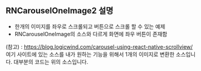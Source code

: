 ## RNCarouselOneImage2 설명

- 한개의 이미지를 좌우로 스크롤되고 버튼으로 스크롤 할 수 있는 예제
- RNCarouselOneImage의 소스와 다르게 화면에 좌우 버튼이 존재함

(참고) : https://blog.logicwind.com/carousel-using-react-native-scrollview/
여기 사이트에 있는 소스를 내가 원하는 기능을 위해서 1개의 이미지로 변환한 소스입니다.
대부분의 코드는 위의 소스입니다.